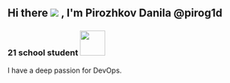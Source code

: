 ## Hi there ![](https://user-images.githubusercontent.com/18350557/176309783-0785949b-9127-417c-8b55-ab5a4333674e.gif) , I'm Pirozhkov Danila @pirog1d

### 21 school student  <img src="https://media4.giphy.com/media/v1.Y2lkPTc5MGI3NjExYW9laDMwOWdnang0NW85MzVwd2hsMmpkZmg3ZXgyczQxYWh6M2l1MiZlcD12MV9pbnRlcm5hbF9naWZfYnlfaWQmY3Q9Zw/78XCFBGOlS6keY1Bil/giphy.gif" width="50">

I have a deep passion for DevOps.
